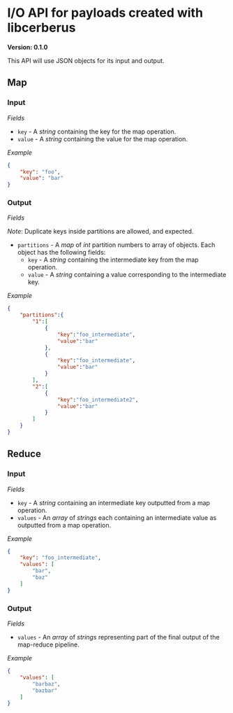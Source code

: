 # I/O API for payloads created with libcerberus

**Version: 0.1.0**

This API will use JSON objects for its input and output.

## Map

### Input

*Fields*

* `key` - A *string* containing the key for the map operation.
* `value` - A *string* containing the value for the map operation.

*Example*

```json
{
    "key": "foo",
    "value": "bar"
}
```

### Output

*Fields*

*Note*: Duplicate keys inside partitions are allowed, and expected.

* `partitions` - A *map* of *int* partition numbers to array of objects. 
    Each object has the following fields:
    * `key` - A *string* containing the intermediate key from the map operation.
    * `value` - A *string* containing a value corresponding to the intermediate key.

*Example*

```json
{
    "partitions":{
        "1":[
            {
                "key":"foo_intermediate",
                "value":"bar"
            },
            {
                "key":"foo_intermediate",
                "value":"bar"
            }
        ],
        "2":[
            {
                "key":"foo_intermediate2",
                "value":"bar"
            }
        ]
    }
}
```

## Reduce

### Input

*Fields*

* `key` - A *string* containing an intermediate key outputted from a map operation.
* `values` - An *array* of *strings* each containing an intermediate value as outputted from a map operation.

*Example*

```json
{
    "key": "foo_intermediate",
    "values": [
        "bar",
        "baz"
    ]
}
```

### Output

*Fields*

* `values` - An *array* of *strings* representing part of the final output of the map-reduce pipeline.

*Example*

```json
{
    "values": [
        "barbaz",
        "bazbar"
    ]
}
```
